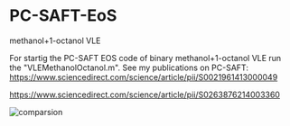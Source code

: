 # PC-SAFT-EoS
methanol+1-octanol VLE

For startig the PC-SAFT EOS code of binary methanol+1-octanol VLE run the "VLEMethanolOctanol.m".
See my publications on PC-SAFT:
https://www.sciencedirect.com/science/article/pii/S0021961413000049

https://www.sciencedirect.com/science/article/pii/S0263876214003360

![comparsion](https://user-images.githubusercontent.com/69915322/175785553-ca294bc9-f925-4f34-b572-2ddacd0bb8bf.jpg)
